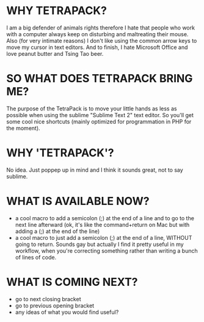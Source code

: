 # WHY TETRAPACK? #

I am a big defender of animals rights therefore I hate that people who work with a computer always keep on disturbing and maltreating their mouse. Also (for very intimate reasons) I don't like using the common arrow keys to move my cursor in text editors. And to finish, I hate Microsoft Office and love peanut butter and Tsing Tao beer.

# SO WHAT DOES TETRAPACK BRING ME? #

The purpose of the TetraPack is to move your little hands as less as possible when using the sublime "Sublime Text 2" text editor.
So you'll get some cool nice shortcuts (mainly optimized for programmation in PHP for the moment).

# WHY 'TETRAPACK'? #

No idea. Just poppep up in mind and I think it sounds great, not to say sublime.

# WHAT IS AVAILABLE NOW? #

* a cool macro to add a semicolon (;) at the end of a line and to go to the next line afterward (ok, it's like the command+return on Mac but with adding a (;) at the end of the line)
* a cool macro to just add a semicolon (;) at the end of a line, WITHOUT going to return. Sounds gay but actually I find it pretty useful in my workflow, when you're correcting something rather than writing a bunch of lines of code.

# WHAT IS COMING NEXT? #

* go to next closing bracket
* go to previous opening bracket
* any ideas of what you would find useful?